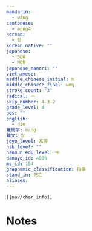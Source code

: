 ```yaml
---
mandarin:
  - wáng
cantonese:
  - mong4
korean:
  - 망
korean_native: ""
japanese:
  - BOU
  - MOU
japanese_nanori: ""
vietnamese:
middle_chinese_initial: m
middle_chinese_final: ʉɐŋ
stroke_count: "3"
radical: 亠
skip_number: 4-3-2
grade_level: 4
pos: ""
english:
  - die
羅馬字: mang
韓文: 망
joyo_level: 高等
hsk_level: ""
hanmun_edu_level: 中
danayo_id: 4006
mc_id: 154
graphemic_classification: 指事
stand_in: 死亡
aliases:
---
```

```meta-bind-embed
[[nav/char_info]]
```

# Notes
